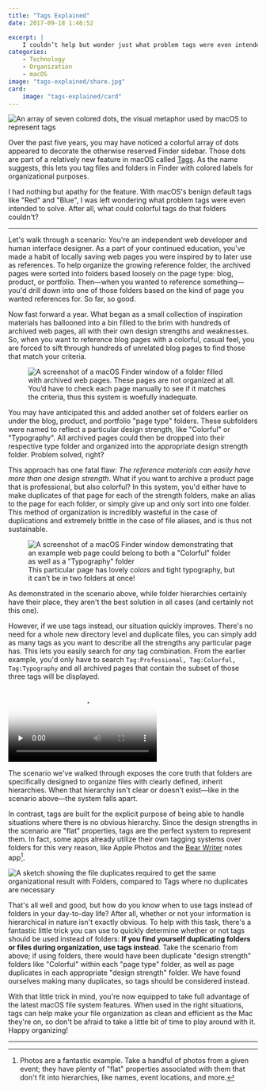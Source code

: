 ```yaml
---
title: "Tags Explained"
date: 2017-09-18 1:46:52

excerpt: |
    I couldn’t help but wonder just what problem tags were even intended to solve. After all, what could colorful tags do that folders couldn’t?
categories:
    - Technology
    - Organization
    - macOS
image: "tags-explained/share.jpg"
card:
    image: "tags-explained/card"
---
```


<div class="inline">
    <img src="{{ site.dropbox }}/tags-explained/hero.svg" alt="An array of seven colored dots, the visual metaphor used by macOS to represent tags">
</div>

Over the past five years, you may have noticed a colorful array of dots appeared to decorate the otherwise reserved Finder sidebar. Those dots are part of a relatively new feature in macOS called [Tags](https://support.apple.com/en-us/HT202754). As the name suggests, this lets you tag files and folders in Finder with colored labels for organizational purposes.

I had nothing but apathy for the feature. With macOS's benign default tags like "Red" and "Blue", I was left wondering what problem tags were even intended to solve. After all, what could colorful tags do that folders couldn't?

------

Let's walk through a scenario: You're an independent web developer and human interface designer. As a part of your continued education, you've made a habit of locally saving web pages you were inspired by to later use as references. To help organize the growing reference folder, the archived pages were sorted into folders based loosely on the page type: blog, product, or portfolio. Then&mdash;when you wanted to reference something&mdash;you'd drill down into one of those folders based on the kind of page you wanted references for. So far, so good.

Now fast forward a year. What began as a small collection of inspiration materials has ballooned into a bin filled to the brim with hundreds of archived web pages, all with their own design strengths and weaknesses. So, when you want to reference blog pages with a colorful, casual feel, you are forced to sift through hundreds of unrelated blog pages to find those that match your criteria.

<figure class="edge-to-edge medium macos-window-screenshot">
    <img src="{{ site.dropbox }}/tags-explained/before-tags.jpg" alt="A screenshot of a macOS Finder window of a folder filled with archived web pages. These pages are not organized at all.">
    <figcaption>
        You’d have to check each page manually to see if it matches the criteria, thus this system is woefully inadequate.
    </figcaption>
</figure>

You may have anticipated this and added another set of folders earlier on under the blog, product, and portfolio "page type" folders. These subfolders were named to reflect a particular design strength, like "Colorful" or "Typography". All archived pages could then be dropped into their respective type folder and organized into the appropriate design strength folder. Problem solved, right?

This approach has one fatal flaw: *The reference materials can easily have more than one design strength*. What if you want to archive a product page that is professional, but also colorful? In this system, you'd either have to make duplicates of that page for each of the strength folders, make an alias to the page for each folder, or simply give up and only sort into one folder. This method of organization is incredibly wasteful in the case of duplications and extremely brittle in the case of file aliases, and is thus not sustainable.

<figure class="edge-to-edge medium macos-window-screenshot">
    <img src="{{ site.dropbox }}/tags-explained/only-one-place-at-a-time.jpg" alt="A screenshot of a macOS Finder window demonstrating that an example web page could belong to both a &quot;Colorful&quot; folder as well as a &quot;Typography&quot; folder">
    <figcaption>
        This particular page has lovely colors and tight typography, but it can’t be in two folders at once!
    </figcaption>
</figure>

As demonstrated in the scenario above, while folder hierarchies certainly have their place, they aren't the best solution in all cases (and certainly not this one).

However, if we use tags instead, our situation quickly improves. There's no need for a whole new directory level and duplicate files, you can simply add as many tags as you want to describe all the strengths any particular page has. This lets you easily search for *any* tag combination. From the earlier example, you'd only have to search `Tag:Professional, Tag:Colorful, Tag:Typography` and all archived pages that contain the subset of those three tags will be displayed.

<div class="edge-to-edge medium macos-window-screenshot">
    <video controls="" preload="none" poster="{{ site.dropbox }}/tags-explained/tag-searching-poster.jpg" alt="A video of a macOS Finder window containing a folder filled with tagged web pages. The video depicts a user searching for web pages by the tags 'Professional', 'Colorful' and 'Typography'">
        <source src="{{ site.dropbox }}/tags-explained/tag-searching.mp4" type="video/mp4">
        <source src="{{ site.dropbox }}/tags-explained/tag-searching.webm" type="video/webm">
        <source src="{{ site.dropbox }}/tags-explained/tag-searching.ogv" type="video/ogg">
        [HTML5 video tag not supported by your browser]
    </video>
</div>

The scenario we've walked through exposes the core truth that folders are specifically designed to organize files with clearly defined, inherit hierarchies. When that hierarchy isn't clear or doesn't exist&mdash;like in the scenario above&mdash;the system falls apart.

In contrast, tags are built for the explicit purpose of being able to handle situations where there is no obvious hierarchy. Since the design strengths in the scenario are "flat" properties, tags are the perfect system to represent them. In fact, some apps already utilize their own tagging systems over folders for this very reason, like Apple Photos and the [Bear Writer](http://www.bear-writer.com) notes app[^photo-organization].

<div class="edge-to-edge medium">
    <img src="{{ site.dropbox }}/tags-explained/folders-vs-tags-sketch.png" alt="A sketch showing the file duplicates required to get the same organizational result with Folders, compared to Tags where no duplicates are necessary">
</div>

That's all well and good, but how do you know when to use tags instead of folders in your day-to-day life? After all, whether or not your information is hierarchical in nature isn't exactly obvious. To help with this task, there's a fantastic little trick you can use to quickly determine whether or not tags should be used instead of folders: __If you find yourself duplicating folders or files during organization, use tags instead__. Take the scenario from above; if using folders, there would have been duplicate "design strength" folders like "Colorful" within each "page type" folder, as well as page duplicates in each appropriate "design strength" folder. We have found ourselves making many duplicates, so tags should be considered instead.

With that little trick in mind, you're now equipped to take full advantage of the latest macOS file system features. When used in the right situations, tags can help make your file organization as clean and efficient as the Mac they're on, so don't be afraid to take a little bit of time to play around with it. Happy organizing!

-----------------

[^photo-organization]: Photos are a fantastic example. Take a handful of photos from a given event; they have plenty of "flat" properties associated with them that don't fit into hierarchies, like names, event locations, and more.